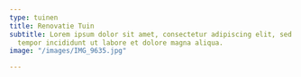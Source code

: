 ```yaml
---
type: tuinen
title: Renovatie Tuin
subtitle: Lorem ipsum dolor sit amet, consectetur adipiscing elit, sed do eiusmod
  tempor incididunt ut labore et dolore magna aliqua.
image: "/images/IMG_9635.jpg"

---
```

